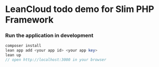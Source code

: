 # LeanCloud todo demo for Slim PHP Framework


### Run the application in development

```php
composer install
lean app add <your app id> <your app key>
lean up
// open http://localhost:3000 in your browser
```
